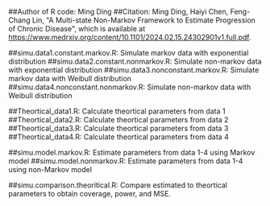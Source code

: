 ##Author of R code: Ming Ding
##Citation: Ming Ding, Haiyi Chen, Feng-Chang Lin, "A Multi-state Non-Markov Framework to Estimate Progression of Chronic Disease", which is available at https://www.medrxiv.org/content/10.1101/2024.02.15.24302901v1.full.pdf.

##simu.data1.constant.markov.R: Simulate markov data with exponential distribution
##simu.data2.constant.nonmarkov.R: Simulate non-markov data with exponential distribution
##simu.data3.nonconstant.markov.R: Simulate markov data with Weibull distribution
##simu.data4.nonconstant.nonmarkov.R: Simulate non-markov data with Weibull distribution

##Theortical_data1.R: Calculate theortical parameters from data 1
##Theortical_data2.R: Calculate theortical parameters from data 2
##Theortical_data3.R: Calculate theortical parameters from data 3
##Theortical_data4.R: Calculate theortical parameters from data 4

##simu.model.markov.R: Estimate parameters from data 1-4  using  Markov model
##simu.model.nonmarkov.R: Estimate parameters from data 1-4  using  non-Markov model

##simu.comparison.theoritical.R: Compare estimated to theortical parameters to obtain coverage, power, and MSE.
